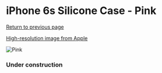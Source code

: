 # iPhone 6s Silicone Case - Pink

[Return to previous page](/iphone_6)

[High-resolution image from Apple](https://store.storeimages.cdn-apple.com/8756/as-images.apple.com/is/MLCU2?wid=4500&hei=4500&fmt=png)

<div style="width: 384px"><img src="/everysource/MLCU2.png" alt="Pink"></div>

### Under construction

